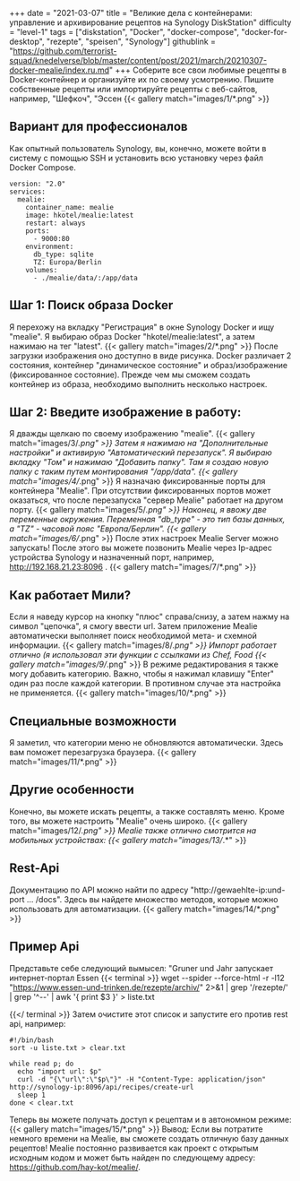 +++
date = "2021-03-07"
title = "Великие дела с контейнерами: управление и архивирование рецептов на Synology DiskStation"
difficulty = "level-1"
tags = ["diskstation", "Docker", "docker-compose", "docker-for-desktop", "rezepte", "speisen", "Synology"]
githublink = "https://github.com/terrorist-squad/knedelverse/blob/master/content/post/2021/march/20210307-docker-mealie/index.ru.md"
+++
Соберите все свои любимые рецепты в Docker-контейнер и организуйте их по своему усмотрению. Пишите собственные рецепты или импортируйте рецепты с веб-сайтов, например, "Шефкоч", "Эссен
{{< gallery match="images/1/*.png" >}}

## Вариант для профессионалов
Как опытный пользователь Synology, вы, конечно, можете войти в систему с помощью SSH и установить всю установку через файл Docker Compose.
```
version: "2.0"
services:
  mealie:
    container_name: mealie
    image: hkotel/mealie:latest
    restart: always
    ports:
      - 9000:80
    environment:
      db_type: sqlite
      TZ: Europa/Berlin
    volumes:
      - ./mealie/data/:/app/data

```

## Шаг 1: Поиск образа Docker
Я перехожу на вкладку "Регистрация" в окне Synology Docker и ищу "mealie". Я выбираю образ Docker "hkotel/mealie:latest", а затем нажимаю на тег "latest".
{{< gallery match="images/2/*.png" >}}
После загрузки изображения оно доступно в виде рисунка. Docker различает 2 состояния, контейнер "динамическое состояние" и образ/изображение (фиксированное состояние). Прежде чем мы сможем создать контейнер из образа, необходимо выполнить несколько настроек.
## Шаг 2: Введите изображение в работу:
Я дважды щелкаю по своему изображению "mealie".
{{< gallery match="images/3/*.png" >}}
Затем я нажимаю на "Дополнительные настройки" и активирую "Автоматический перезапуск". Я выбираю вкладку "Том" и нажимаю "Добавить папку". Там я создаю новую папку с таким путем монтирования "/app/data".
{{< gallery match="images/4/*.png" >}}
Я назначаю фиксированные порты для контейнера "Mealie". При отсутствии фиксированных портов может оказаться, что после перезапуска "сервер Mealie" работает на другом порту.
{{< gallery match="images/5/*.png" >}}
Наконец, я ввожу две переменные окружения. Переменная "db_type" - это тип базы данных, а "TZ" - часовой пояс "Европа/Берлин".
{{< gallery match="images/6/*.png" >}}
После этих настроек Mealie Server можно запускать! После этого вы можете позвонить Mealie через Ip-адрес устройства Synology и назначенный порт, например, http://192.168.21.23:8096 .
{{< gallery match="images/7/*.png" >}}

## Как работает Мили?
Если я наведу курсор на кнопку "плюс" справа/снизу, а затем нажму на символ "цепочка", я смогу ввести url. Затем приложение Mealie автоматически выполняет поиск необходимой мета- и схемной информации.
{{< gallery match="images/8/*.png" >}}
Импорт работает отлично (я использовал эти функции с ссылками из Chef, Food
{{< gallery match="images/9/*.png" >}}
В режиме редактирования я также могу добавить категорию. Важно, чтобы я нажимал клавишу "Enter" один раз после каждой категории. В противном случае эта настройка не применяется.
{{< gallery match="images/10/*.png" >}}

## Специальные возможности
Я заметил, что категории меню не обновляются автоматически. Здесь вам поможет перезагрузка браузера.
{{< gallery match="images/11/*.png" >}}

## Другие особенности
Конечно, вы можете искать рецепты, а также составлять меню. Кроме того, вы можете настроить "Mealie" очень широко.
{{< gallery match="images/12/*.png" >}}
Mealie также отлично смотрится на мобильных устройствах:
{{< gallery match="images/13/*.*" >}}

## Rest-Api
Документацию по API можно найти по адресу "http://gewaehlte-ip:und-port ... /docs". Здесь вы найдете множество методов, которые можно использовать для автоматизации.
{{< gallery match="images/14/*.png" >}}

## Пример Api
Представьте себе следующий вымысел: "Gruner und Jahr запускает интернет-портал Essen
{{< terminal >}}
wget --spider --force-html -r -l12  "https://www.essen-und-trinken.de/rezepte/archiv/"  2>&1 | grep '/rezepte/' | grep '^--' | awk '{ print $3 }' > liste.txt

{{</ terminal >}}
Затем очистите этот список и запустите его против rest api, например:
```
#!/bin/bash
sort -u liste.txt > clear.txt

while read p; do
  echo "import url: $p"
  curl -d "{\"url\":\"$p\"}" -H "Content-Type: application/json" http://synology-ip:8096/api/recipes/create-url
  sleep 1
done < clear.txt

```
Теперь вы можете получать доступ к рецептам и в автономном режиме:
{{< gallery match="images/15/*.png" >}}
Вывод: Если вы потратите немного времени на Mealie, вы сможете создать отличную базу данных рецептов! Mealie постоянно развивается как проект с открытым исходным кодом и может быть найден по следующему адресу: https://github.com/hay-kot/mealie/.
